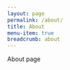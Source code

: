 ```yaml
---
layout: page
permalink: /about/
title: About
menu-item: true
breadcrumb: about
---
```


About page

